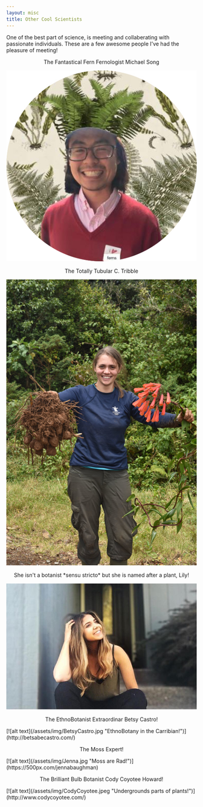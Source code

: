 ```yaml
---
layout: misc
title: Other Cool Scientists
---
```


One of the best part of science, is meeting and collaberating with passionate individuals. These are a few awesome people I’ve had the pleasure of meeting! 

<p align="center">
  The Fantastical Fern Fernologist Michael Song
</p>
<a href="https://michaelsongagradstudent.github.io/">
  <img src="/assets/img/mick.jpg">
</a>

<p align="center">
 The Totally Tubular C. Tribble
</p>
<a href="https://carrietribble.weebly.com/">
  <img src="/assets/img/carrie.jpg">
</a>

<p align="center">
She isn't a botanist *sensu stricto* but she is named after a plant, Lily!
</p>
  <img src="/assets/img/LilyM.jpg">
 
<p align="center">
 The EthnoBotanist Extraordinar Betsy Castro!
</p>
 [![alt text](/assets/img/BetsyCastro.jpg "EthnoBotany in the Carribian!")](http://betsabecastro.com/)  
 
<p align="center">
 The Moss Expert!
</p>
 [![alt text](/assets/img/Jenna.jpg "Moss are Rad!")](https://500px.com/jennabaughman)  
 
<p align="center">
 The Brilliant Bulb Botanist Cody Coyotee Howard!
</p>
 [![alt text](/assets/img/CodyCoyotee.jpeg "Undergrounds parts of plants!")](http://www.codycoyotee.com/)      

